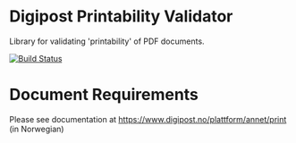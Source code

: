 # Digipost Printability Validator

Library for validating 'printability' of PDF documents.

[![Build Status](https://travis-ci.org/digipost/printability-validator.svg)](https://travis-ci.org/digipost/printability-validator)

# Document Requirements
 Please see documentation at https://www.digipost.no/plattform/annet/print (in Norwegian)

